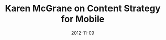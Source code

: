 ---
title: "Karen McGrane on Content Strategy for Mobile"
episode: 4
transcript: False
date: 2012-11-09
guid: 9ce3b860-cf92-4e5f-b0e8-837cf2f15f38
filename: insert-content-here-04.mp3
filesize: 17422420
description: "Jeff Eaton and Karen McGrane discuss the rise of mobile; the challenges of transitioning to reusable content; and Karen's new book, Content Strategy for Mobile."
guests: 
  - name: Karen McGrane
    company: Bond Art + Science
    home: http://karenmcgrane.com
    twitter: karenmcgrane
links: 
  - title: "Content Strategy for Mobile"
    url: https://abookapart.com/products/content-strategy-for-mobile
  - title: "Making the Most of Mobile"
    url: https://www.slideshare.net/duoconsulting/making-the-most-of-mobile
  - title: "Uncle Sam Wants You to Optimize Your Content for Mobile"
    url: https://alistapart.com/article/uncle-sam-wants-you-to-optimize-your-content-for-mobile/
---
